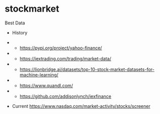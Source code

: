 # stockmarket

Best Data
- History 
- - https://pypi.org/project/yahoo-finance/
- - https://iextrading.com/trading/market-data/ 
- - https://lionbridge.ai/datasets/top-10-stock-market-datasets-for-machine-learning/
- - https://www.quandl.com/ 
- - https://github.com/addisonlynch/iexfinance

- Current https://www.nasdaq.com/market-activity/stocks/screener 
